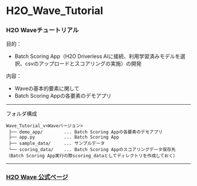 # H2O_Wave_Tutorial

### H2O Waveチュートリアル
目的：
- Batch Scoring App（H2O Driverless AIに接続、利用学習済みモデルを選択、csvのアップロードとスコアリングの実施）の開発
  
内容：
- Waveの基本的要素に関して
- Batch Scoring Appの各要素のデモアプリ

***
フォルダ構成
```
Wave_Tutorial_v<Waveバージョン>
 ├── demo_app/        ... Batch Scoring Appの各要素のデモアプリ
 ├── app.py           ... Batch Scoring App
 ├── sample_data/     ... サンプルデータ
 └── scoring_data/    ... Batch Scoring Appのスコアリングデータ保存先（Batch Scoring App実行の際scoring_dataとしてディレクトリを作成しておく）
```

***
### [H2O Wave 公式ページ](https://wave.h2o.ai/)

